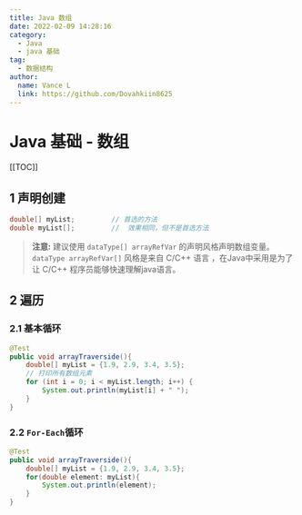 ```yaml
---
title: Java 数组
date: 2022-02-09 14:28:16
category:
  - Java
  - java 基础
tag:
  - 数据结构
author:
  name: Vance L
  link: https://github.com/Dovahkiin8625
---
```


# Java 基础 - 数组

[[TOC]]

## 1 声明创建

```java
double[] myList;         // 首选的方法
double myList[];         //  效果相同，但不是首选方法
```

> **注意:** 建议使用 `dataType[] arrayRefVar` 的声明风格声明数组变量。` dataType arrayRefVar[]` 风格是来自 C/C++ 语言 ，在Java中采用是为了让 C/C++ 程序员能够快速理解java语言。

## 2 遍历

### 2.1 基本循环

```java
@Test
public void arrayTraverside(){
    double[] myList = {1.9, 2.9, 3.4, 3.5};
    // 打印所有数组元素
    for (int i = 0; i < myList.length; i++) {
        System.out.println(myList[i] + " ");
    }
}
```

### 2.2 `For-Each`循环

```java
@Test
public void arrayTraverside(){
    double[] myList = {1.9, 2.9, 3.4, 3.5};
    for(double element: myList){
        System.out.println(element);
    }
}
```
